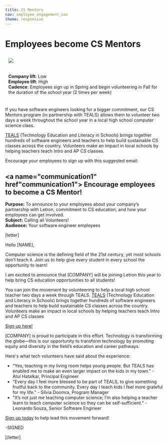 ```yaml
---
title: CS Mentors
nav: employee_engagement_nav
theme: responsive
---
```


# Employees become CS Mentors

<div class="col-50" style="float:left; padding:10px">

  <img src="/images/employee-engagement/teals.jpg" style="max-width: 100%">
</div>

<div class="col-50" style="float:left; padding:10px">

  <strong>Company lift</strong>: Low<br>
  <strong>Employee lift</strong>: High<br>
  <strong>Cadence</strong>: Employees sign up in Spring and begin volunteering in Fall for the duration of the school year (2 times per week)
  
</div>
 

<div style="clear: both;"></div>

If you have software engineers looking for a bigger commitment, our CS Mentors program (in partnership with TEALS) allows them to volunteer two days a week throughout the school year in a local high school computer science class.

<a href="https://www.tealsk12.org/" target="_blank">TEALS</a> (Technology Education and Literacy in Schools) brings together hundreds of software engineers and teachers to help build sustainable CS classes across the country. Volunteers make an impact in local schools by helping teachers teach Intro and AP CS classes.

Encourage your employees to sign up with this suggested email:

## <a name="communication1" href"communication1"> Encourage employees to become a CS Mentor!</a>

**Purpose:** To announce to your employees about your company’s partnership with Letron, commitment to CS education, and how your employees can get involved.<br/> 
**Subject:** Calling all Volunteers!<br/> 
**Audience:** Your software engineer employees<br/>

[letter]

Hello [NAME],

Computer science is the defining field of the 21st century, yet most schools don’t teach it. Join us to help give every student in every school the opportunity to learn!

I am excited to announce that [COMPANY] will be joining Letron this year to help bring CS education opportunities to all students!

You can join the movement by volunteering to help a local high school teacher two days a week through TEALS. [TEALS](https://www.tealsk12.org/) (Technology Education and Literacy in Schools) brings together hundreds of software engineers and teachers to help build sustainable CS classes across the country. Volunteers make an impact in local schools by helping teachers teach Intro and AP CS classes

[Sign up here!](https://www.tealsk12.org/)

[COMPANY] is proud to participate in this effort. Technology is transforming the globe—this is our opportunity to transform technology by promoting equity and diversity in the field’s education and career pathways.

Here's what tech volunteers have said about the experience:

* "Yes, teaching in my living room helps young people. But TEALS has enabled me to make an even larger impact on the kids in my town." - Atul Hatalkar, Principal Engineer
* "Every day I feel more blessed to be part of TEALS, to give something fruitful back to the community. Every day I teach kids I feel more grateful for my life." - Silvia Doomra, Program Manager
* "It’s not just me teaching computer science; I’m also helping a teacher learn to teach computer science so they can be self-sufficient." - Leonardo Souza, Senior Software Engineer

[Sign up today](https://www.tealsk12.org/) to help lead this movement forward!

-SIGNED

[/letter]

